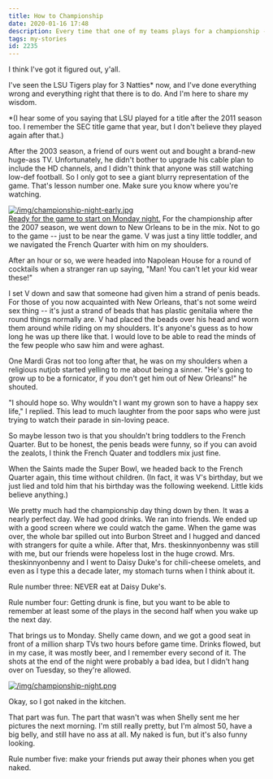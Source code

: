 ```yaml
---
title: How to Championship
date: 2020-01-16 17:48
description: Every time that one of my teams plays for a championship -- an experience that I may or may not ever have again -- I get better at how to do it.  Here are my championship stories and how I get better at it every year.
tags: my-stories
id: 2235
---
```

I think I've got it figured out, y'all.  

I've seen the LSU Tigers play for 3 Natties* now, and I've done everything wrong and everything right that there is to do.  And I'm here to share my wisdom.

*(I hear some of you saying that LSU played for a title after the 2011 season too.  I remember the SEC title game that year, but I don't believe they played again after that.)

After the 2003 season, a friend of ours went out and bought a brand-new huge-ass TV.  Unfortunately, he didn't bother to upgrade his cable plan to include the HD channels, and I didn't think that anyone was still watching low-def football.  So I only got to see a giant blurry representation of the game.  That's lesson number one.  Make sure you know where you're watching.

<a class="lightview centered" href="/img/championship-night-early.jpg" data-lightview-caption="Ready for the game to start on Monday night." data-lightview-group="group1"><img src="/img/championship-night-early.jpg" alt="/img/championship-night-early.jpg"  ><br><span class="caption">Ready for the game to start on Monday night.</span></a>
For the championship after the 2007 season, we went down to New Orleans to be in the mix.  Not to go to the game -- just to be near the game.  V was just a tiny little toddler, and we navigated the French Quarter with him on my shoulders.  

After an hour or so, we were headed into Napolean House for a round of cocktails when a stranger ran up saying, "Man!  You can't let your kid wear these!"

I set V down and saw that someone had given him a strand of penis beads.  For those of you now acquainted with New Orleans, that's not some weird sex thing -- it's just a strand of beads that has plastic genitalia where the round things normally are.  V had placed the beads over his head and worn them around while riding on my shoulders.  It's anyone's guess as to how long he was up there like that.  I would love to be able to read the minds of the few people who saw him and were aghast.

One Mardi Gras not too long after that, he was on my shoulders when a religious nutjob started yelling to me about being a sinner.  "He's going to grow up to be a fornicator, if you don't get him out of New Orleans!" he shouted.

"I should hope so.  Why wouldn't I want my grown son to have a happy sex life," I replied.  This lead to much laughter from the poor saps who were just trying to watch their parade in sin-loving peace.

So maybe lesson two is that you shouldn't bring toddlers to the French Quarter.  But to be honest, the penis beads were funny, so if you can avoid the zealots, I think the French Quater and toddlers mix just fine.

When the Saints made the Super Bowl, we headed back to the French Quarter again, this time without children.  (In fact, it was V's birthday, but we just lied and told him that his birthday was the following weekend.  Little kids believe anything.)

We pretty much had the championship day thing down by then.  It was a nearly perfect day.  We had good drinks.  We ran into friends.  We ended up with a good screen where we could watch the game.  When the game was over, the whole bar spilled out into Burbon Street and I hugged and danced with strangers for quite a while.  After that, Mrs. theskinnyonbenny was still with me, but our friends were hopeless lost in the huge crowd.  Mrs. theskinnyonbenny and I went to Daisy Duke's for chili-cheese omelets, and even as I type this a decade later, my stomach turns when I think about it.

Rule number three:  NEVER eat at Daisy Duke's.

Rule number four:  Getting drunk is fine, but you want to be able to remember at least some of the plays in the second half when you wake up the next day.

That brings us to Monday.  Shelly came down, and we got a good seat in front of a million sharp TVs two hours before game time.  Drinks flowed, but in my case, it was mostly beer, and I remember every second of it.  The shots at the end of the night were probably a bad idea, but I didn't hang over on Tuesday, so they're allowed.  

<a class="lightview centered" href="/img/championship-night.png" data-lightview-caption="championship-night.png" data-lightview-group="group1"><img src="/img/championship-night.png" alt="/img/championship-night.png"  ><br><span class="caption"></span></a>

Okay, so I got naked in the kitchen.

That part was fun.  The part that wasn't was when Shelly sent me her pictures the next morning.  I'm still really pretty, but I'm almost 50, have a big belly, and still have no ass at all.  My naked is fun, but it's also funny looking.

Rule number five:  make your friends put away their phones when you get naked.
